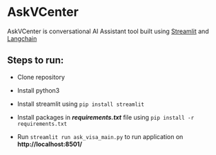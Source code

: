 # AskVCenter
AskVCenter is conversational AI Assistant tool built using [Streamlit](https://docs.streamlit.io/library/get-started) and [Langchain](https://github.com/hwchase17/langchain)

## Steps to run:

- Clone repository

- Install python3

- Install streamlit using `pip install streamlit`

- Install packages in ***requirements.txt*** file using `pip install -r requirements.txt`

- Run `streamlit run ask_visa_main.py` to run application on **http://localhost:8501/**
